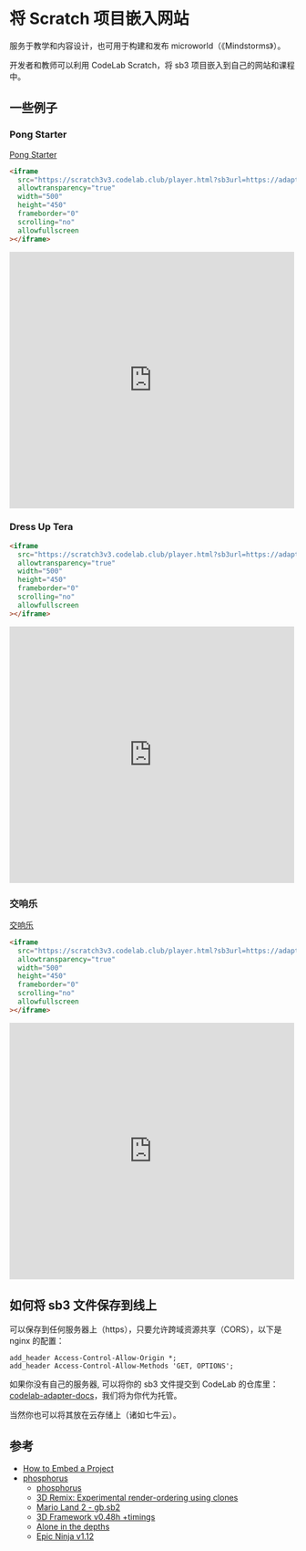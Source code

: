 # 将 Scratch 项目嵌入网站

服务于教学和内容设计，也可用于构建和发布 microworld（《Mindstorms》）。

开发者和教师可以利用 CodeLab Scratch，将 sb3 项目嵌入到自己的网站和课程中。

## 一些例子

### Pong Starter

[Pong Starter](https://scratch3v3.codelab.club/embed/?sb3url=https://adapter.codelab.club/sb3/Pong_Starter.sb3)

```html
<iframe
  src="https://scratch3v3.codelab.club/player.html?sb3url=https://adapter.codelab.club/sb3/Pong_Starter.sb3"
  allowtransparency="true"
  width="500"
  height="450"
  frameborder="0"
  scrolling="no"
  allowfullscreen
></iframe>
```

<iframe src="https://scratch3v3.codelab.club/player.html?sb3url=https://adapter.codelab.club/sb3/Pong_Starter.sb3" allowtransparency="true" width="500" height="450" frameborder="0" scrolling="no" allowfullscreen></iframe>

### Dress Up Tera

```html
<iframe
  src="https://scratch3v3.codelab.club/player.html?sb3url=https://adapter.codelab.club/sb3/Dress_Up_Tera.sb3"
  allowtransparency="true"
  width="500"
  height="450"
  frameborder="0"
  scrolling="no"
  allowfullscreen
></iframe>
```

<iframe src="https://scratch3v3.codelab.club/player.html?sb3url=https://adapter.codelab.club/sb3/Dress_Up_Tera.sb3" allowtransparency="true" width="500" height="450" frameborder="0" scrolling="no" allowfullscreen></iframe>


### 交响乐

[交响乐](https://scratch3v3.codelab.club/?sb3url=https://adapter.codelab.club/sb3/交响乐.sb3)

```html
<iframe
  src="https://scratch3v3.codelab.club/player.html?sb3url=https://adapter.codelab.club/sb3/交响乐.sb3"
  allowtransparency="true"
  width="500"
  height="450"
  frameborder="0"
  scrolling="no"
  allowfullscreen
></iframe>
```

<iframe src="https://scratch3v3.codelab.club/player.html?sb3url=https://adapter.codelab.club/sb3/交响乐.sb3" allowtransparency="true" width="500" height="450" frameborder="0" scrolling="no" allowfullscreen></iframe>

## 如何将 sb3 文件保存到线上

可以保存到任何服务器上（https），只要允许跨域资源共享（CORS），以下是 nginx 的配置：

```
add_header Access-Control-Allow-Origin *;
add_header Access-Control-Allow-Methods 'GET, OPTIONS';
```

如果你没有自己的服务器, 可以将你的 sb3 文件提交到 CodeLab 的仓库里：[codelab-adapter-docs](https://github.com/CodeLabClub/codelab-adapter-docs/)，我们将为你代为托管。

当然你也可以将其放在云存储上（诸如七牛云）。

## 参考

- [How to Embed a Project](https://en.scratch-wiki.info/wiki/How_to_Embed_a_Project)
- [phosphorus](https://phosphorus.github.io/)
    - [phosphorus](https://phosphorus.github.io/#11397100)
    - [3D Remix: Experimental render-ordering using clones](https://scratch.mit.edu/projects/11397100)
    - [Mario Land 2 - gb.sb2](https://phosphorus.github.io/#34791164)
    - [3D Framework v0.48h +timings](https://scratch.mit.edu/projects/16205373)
    - [Alone in the depths](https://phosphorus.github.io/#16207935)
    - [Epic Ninja v1.12](https://scratch.mit.edu/projects/21554369)
